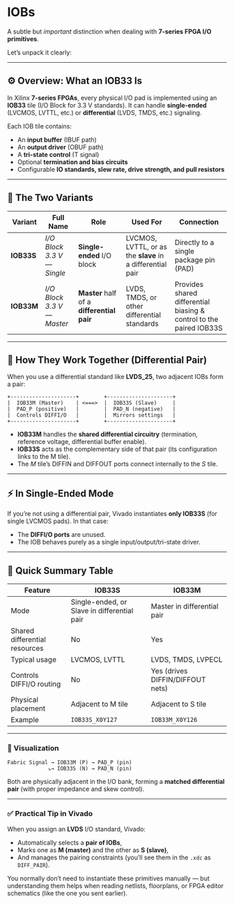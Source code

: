 # IOBs

A subtle but *important* distinction when dealing with **7-series FPGA I/O primitives**.

Let’s unpack it clearly:

---

## ⚙️ Overview: What an IOB33 Is

In Xilinx **7-series FPGAs**, every physical I/O pad is implemented using an **IOB33** tile (I/O Block for 3.3 V standards).
It can handle **single-ended** (LVCMOS, LVTTL, etc.) or **differential** (LVDS, TMDS, etc.) signaling.

Each IOB tile contains:

* An **input buffer** (IBUF path)
* An **output driver** (OBUF path)
* A **tri-state control** (T signal)
* Optional **termination and bias circuits**
* Configurable **IO standards, slew rate, drive strength, and pull resistors**

---

## 🧩 The Two Variants

| Variant    | Full Name                  | Role                                       | Used For                                                  | Connection                                                          |
| ---------- | -------------------------- | ------------------------------------------ | --------------------------------------------------------- | ------------------------------------------------------------------- |
| **IOB33S** | *I/O Block 3.3 V — Single* | **Single-ended** I/O block                 | LVCMOS, LVTTL, or as the **slave** in a differential pair | Directly to a single package pin (PAD)                              |
| **IOB33M** | *I/O Block 3.3 V — Master* | **Master** half of a **differential pair** | LVDS, TMDS, or other differential standards               | Provides shared differential biasing & control to the paired IOB33S |

---

## 🔄 How They Work Together (Differential Pair)

When you use a differential standard like **LVDS_25**, two adjacent IOBs form a pair:

```
+---------------------+        +---------------------+
|  IOB33M (Master)    | <===>  |  IOB33S (Slave)     |
|  PAD_P (positive)   |        |  PAD_N (negative)   |
|  Controls DIFFI/O   |        |  Mirrors settings   |
+---------------------+        +---------------------+
```

* **IOB33M** handles the **shared differential circuitry** (termination, reference voltage, differential buffer enable).
* **IOB33S** acts as the complementary side of that pair (its configuration links to the M tile).
* The *M* tile’s DIFFIN and DIFFOUT ports connect internally to the *S* tile.

---

## ⚡ In Single-Ended Mode

If you’re not using a differential pair, Vivado instantiates **only IOB33S** (for single LVCMOS pads).
In that case:

* The **DIFFI/O ports** are unused.
* The IOB behaves purely as a single input/output/tri-state driver.

---

## 🧠 Quick Summary Table

| Feature                       | **IOB33S**                                  | **IOB33M**                       |
| ----------------------------- | ------------------------------------------- | -------------------------------- |
| Mode                          | Single-ended, or Slave in differential pair | Master in differential pair      |
| Shared differential resources | No                                          | Yes                              |
| Typical usage                 | LVCMOS, LVTTL                               | LVDS, TMDS, LVPECL               |
| Controls DIFFI/O routing      | No                                          | Yes (drives DIFFIN/DIFFOUT nets) |
| Physical placement            | Adjacent to M tile                          | Adjacent to S tile               |
| Example                       | `IOB33S_X0Y127`                             | `IOB33M_X0Y126`                  |

---

### 🧭 Visualization

```
Fabric Signal → IOB33M (P) → PAD_P (pin)
             ↘→ IOB33S (N) → PAD_N (pin)
```

Both are physically adjacent in the I/O bank, forming a **matched differential pair** (with proper impedance and skew control).

---

### ✅ Practical Tip in Vivado

When you assign an **LVDS** I/O standard, Vivado:

* Automatically selects a **pair of IOBs**,
* Marks one as **M (master)** and the other as **S (slave)**,
* And manages the pairing constraints (you’ll see them in the `.xdc` as `DIFF_PAIR`).

You normally don’t need to instantiate these primitives manually — but understanding them helps when reading netlists, floorplans, or FPGA editor schematics (like the one you sent earlier).

